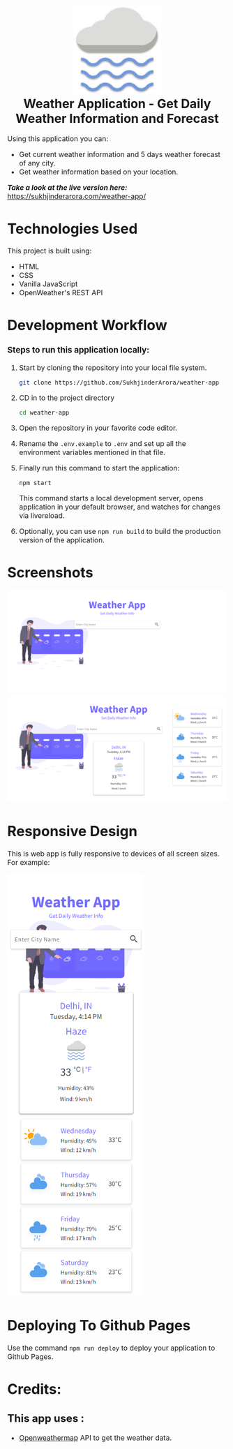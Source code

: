<h1 align="center">
  <img title="Weather App" src="screenshots/logo.png" alt="Weather App Logo" width="200" />
  <br>
Weather Application - Get Daily Weather Information and Forecast
</h1>

<font size="3">
Using this application you can:

- Get current weather information and 5 days weather forecast of any city.
- Get weather information based on your location.

**_Take a look at the live version here:_** https://sukhjinderarora.com/weather-app/

# Technologies Used

This project is built using:

- HTML
- CSS
- Vanilla JavaScript
- OpenWeather's REST API

# Development Workflow

### Steps to run this application locally:

1. Start by cloning the repository into your local file system.

   ```bash
   git clone https://github.com/SukhjinderArora/weather-app
   ```

2. CD in to the project directory

   ```bash
   cd weather-app
   ```

3. Open the repository in your favorite code editor.
4. Rename the `.env.example` to `.env` and set up all the environment variables mentioned in that file.
5. Finally run this command to start the application:

   ```bash
   npm start
   ```

   This command starts a local development server, opens application in your default browser, and watches for changes via livereload.

6. Optionally, you can use `npm run build` to build the production version of the application.

# Screenshots

![ScreenShot](/screenshots/home.png)
![ScreenShot](/screenshots/weather.png)

# Responsive Design

This is web app is fully responsive to devices of all screen sizes. For example:

![ScreenShot](/screenshots/weather-mobile.png)

# Deploying To Github Pages

Use the command `npm run deploy` to deploy your application to Github Pages.

# Credits:

## This app uses :

- [Openweathermap](https://openweathermap.org/api) API to get the weather data.
